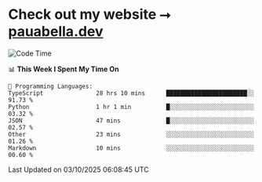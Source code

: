 # Check out my website ⭢ [pauabella.dev](https://pauabella.dev)

<!--START_SECTION:waka-->
![Code Time](http://img.shields.io/badge/Code%20Time-4%2C867%20hrs%2050%20mins-blue)

📊 **This Week I Spent My Time On** 

```text
💬 Programming Languages: 
TypeScript               28 hrs 10 mins      ███████████████████████░░   91.73 % 
Python                   1 hr 1 min          █░░░░░░░░░░░░░░░░░░░░░░░░   03.32 % 
JSON                     47 mins             █░░░░░░░░░░░░░░░░░░░░░░░░   02.57 % 
Other                    23 mins             ░░░░░░░░░░░░░░░░░░░░░░░░░   01.26 % 
Markdown                 10 mins             ░░░░░░░░░░░░░░░░░░░░░░░░░   00.60 % 
```


 Last Updated on 03/10/2025 06:08:45 UTC
<!--END_SECTION:waka-->
